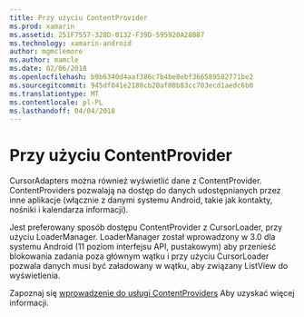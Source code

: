 ```yaml
---
title: Przy użyciu ContentProvider
ms.prod: xamarin
ms.assetid: 251F7557-328D-0132-F39D-595920A28B87
ms.technology: xamarin-android
author: mgmclemore
ms.author: mamcle
ms.date: 02/06/2018
ms.openlocfilehash: b9b6340d4aaf386c7b4be8ebf366589582771be2
ms.sourcegitcommit: 945df041e2180cb20af08b83cc703ecd1aedc6b0
ms.translationtype: MT
ms.contentlocale: pl-PL
ms.lasthandoff: 04/04/2018
---
```

# <a name="using-a-contentprovider"></a>Przy użyciu ContentProvider

CursorAdapters można również wyświetlić dane z ContentProvider.
ContentProviders pozwalają na dostęp do danych udostępnianych przez inne aplikacje (włącznie z danymi systemu Android, takie jak kontakty, nośniki i kalendarza informacji).

Jest preferowany sposób dostępu ContentProvider z CursorLoader, przy użyciu LoaderManager. LoaderManager został wprowadzony w 3.0 dla systemu Android (11 poziom interfejsu API, pustakowym) aby przenieść blokowania zadania poza głównym wątku i przy użyciu CursorLoader pozwala danych musi być załadowany w wątku, aby związany ListView do wyświetlenia.

Zapoznaj się [wprowadzenie do usługi ContentProviders](~/android/platform/content-providers/index.md) Aby uzyskać więcej informacji.

